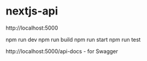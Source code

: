 # nextjs-api 

http://localhost:5000

npm run dev 
npm run build
npm run start
npm run test

http://localhost:5000/api-docs - for Swagger